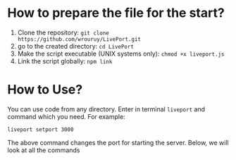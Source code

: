 # How to prepare the file for the start?
1. Clone the repository: ``` git clone https://github.com/wrouruy/LivePort.git ```
2. go to the created directory: ``` cd LivePort ```
3. Make the script executable (UNIX systems only): ``` chmod +x liveport.js ```
4. Link the script globally: ``` npm link ```
  
# How to Use?
You can use code from any directory. Enter in terminal ``` liveport ``` and command which you need.
For example:
```
liveport setport 3000
```
The above command changes the port for starting the server. Below, we will look at all the commands

